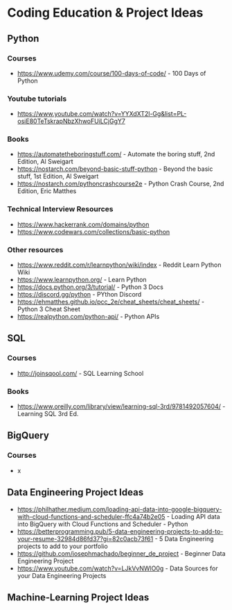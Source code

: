 # Coding Education & Project Ideas

## Python
### Courses
* https://www.udemy.com/course/100-days-of-code/ - 100 Days of Python

### Youtube tutorials
* https://www.youtube.com/watch?v=YYXdXT2l-Gg&list=PL-osiE80TeTskrapNbzXhwoFUiLCjGgY7

### Books
* https://automatetheboringstuff.com/ - Automate the boring stuff, 2nd Edition, Al Sweigart
* https://nostarch.com/beyond-basic-stuff-python - Beyond the basic stuff, 1st Edition, Al Sweigart
* https://nostarch.com/pythoncrashcourse2e - Python Crash Course, 2nd Edition, Eric Matthes

### Technical Interview Resources
* https://www.hackerrank.com/domains/python
* https://www.codewars.com/collections/basic-python

### Other resources
* https://www.reddit.com/r/learnpython/wiki/index - Reddit Learn Python Wiki
* https://www.learnpython.org/ - Learn Python
* https://docs.python.org/3/tutorial/ - Python 3 Docs
* https://discord.gg/python - PYthon Discord
* https://ehmatthes.github.io/pcc_2e/cheat_sheets/cheat_sheets/ - Python 3 Cheat Sheet
* https://realpython.com/python-api/ - Python APIs

## SQL
### Courses
* http://joinsqool.com/ - SQL Learning School

### Books
* https://www.oreilly.com/library/view/learning-sql-3rd/9781492057604/ - Learning SQL 3rd Ed.

## BigQuery
### Courses
* x

## Data Engineering Project Ideas
* https://philhather.medium.com/loading-api-data-into-google-bigquery-with-cloud-functions-and-scheduler-ffc4a74b2e05 - Loading API data into BigQuery with Cloud Functions and Scheduler - Python
* https://betterprogramming.pub/5-data-engineering-projects-to-add-to-your-resume-32984d86fd37?gi=82c0acb73f61 - 5 Data Engineering projects to add to your portfolio
* https://github.com/josephmachado/beginner_de_project - Beginner Data Engineering Project
* https://www.youtube.com/watch?v=LJkVvNWlO0g - Data Sources for your Data Engineering Projects

## Machine-Learning Project Ideas
